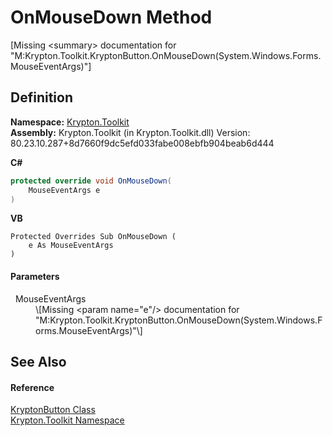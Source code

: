 # OnMouseDown Method


\[Missing &lt;summary&gt; documentation for "M:Krypton.Toolkit.KryptonButton.OnMouseDown(System.Windows.Forms.MouseEventArgs)"\]



## Definition
**Namespace:** <a href="79d2eac2-21f4-54ff-7552-b20c33c30600.md">Krypton.Toolkit</a>  
**Assembly:** Krypton.Toolkit (in Krypton.Toolkit.dll) Version: 80.23.10.287+8d7660f9dc5efd033fabe008ebfb904beab6d444

**C#**
``` C#
protected override void OnMouseDown(
	MouseEventArgs e
)
```
**VB**
``` VB
Protected Overrides Sub OnMouseDown ( 
	e As MouseEventArgs
)
```



#### Parameters
<dl><dt>  MouseEventArgs</dt><dd>\[Missing &lt;param name="e"/&gt; documentation for "M:Krypton.Toolkit.KryptonButton.OnMouseDown(System.Windows.Forms.MouseEventArgs)"\]</dd></dl>

## See Also


#### Reference
<a href="5a50795b-a8ed-ccb2-0fff-f00ab79d45f5.md">KryptonButton Class</a>  
<a href="79d2eac2-21f4-54ff-7552-b20c33c30600.md">Krypton.Toolkit Namespace</a>  
